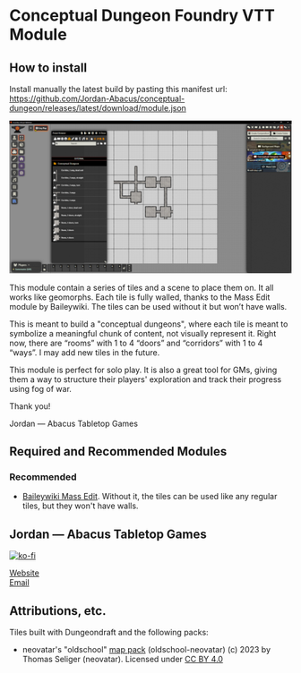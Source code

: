 # Conceptual Dungeon Foundry VTT Module

## How to install

Install manually the latest build by pasting this manifest url: https://github.com/Jordan-Abacus/conceptual-dungeon/releases/latest/download/module.json

![screenshot](image.png)

This module contain a series of tiles and a scene to place them on. It all works like geomorphs. Each tile is fully walled, thanks to the Mass Edit module by Baileywiki. The tiles can be used without it but won’t have walls.

This is meant to build a "conceptual dungeons", where each tile is meant to symbolize a meaningful chunk of content, not visually represent it. Right now, there are “rooms” with 1 to 4 “doors” and “corridors” with 1 to 4 “ways”. I may add new tiles in the future.

This module is perfect for solo play. It is also a great tool for GMs, giving them a way to structure their players' exploration and track their progress using fog of war.

Thank you!

Jordan — Abacus Tabletop Games

## Required and Recommended Modules

### Recommended

* [Baileywiki Mass Edit](https://foundryvtt.com/packages/multi-token-edit). Without it, the tiles can be used like any regular tiles, but they won't have walls.

## Jordan — Abacus Tabletop Games

[![ko-fi](https://ko-fi.com/img/githubbutton_sm.svg)](https://ko-fi.com/A0A41CCI2J)

[Website](https://abacustabletopgames.bearblog.dev/)  
[Email](abacus.tabletop.games@gmail.com)

## Attributions, etc.

Tiles built with Dungeondraft and the following packs: 

* neovatar's "oldschool" [map pack](https://github.com/neovatar/oldschool-neovatar) (oldschool-neovatar) (c) 2023 by Thomas Seliger (neovatar). Licensed under [CC BY 4.0](https://creativecommons.org/licenses/by/4.0/)

